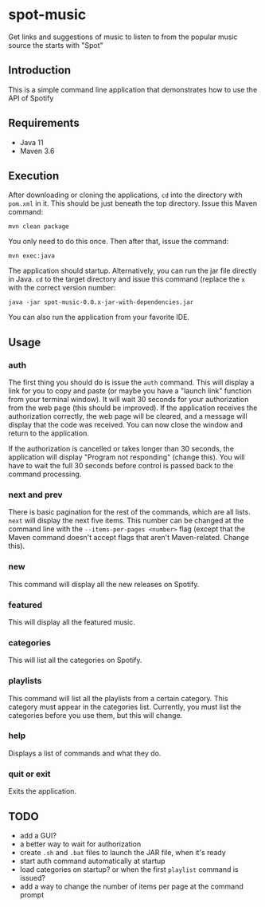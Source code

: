 # spot-music
Get links and suggestions of music to listen to from the popular music source the starts with "Spot"

## Introduction
This is a simple command line application that demonstrates how to use the API of Spotify

## Requirements
* Java 11
* Maven 3.6

## Execution
After downloading or cloning the applications, `cd` into the directory with `pom.xml` in it.  This
should be just beneath the top directory.  Issue this Maven command:

    mvn clean package

You only need to do this once.  Then after that, issue the command:

    mvn exec:java
    
The application should startup.  Alternatively, you can run the jar file directly in Java.  `cd` to the
target directory and issue this command (replace the `x` with the correct version number:

    java -jar spot-music-0.0.x-jar-with-dependencies.jar

You can also run the application from your favorite IDE.

## Usage
### auth
The first thing you should do is issue the `auth` command.  This will display a link for you to copy and paste
(or maybe you have a "launch link" function from your terminal window).  It will wait 30 seconds for your
authorization from the web page (this should be improved).  If the application receives the authorization
correctly, the web page will be cleared, and a message will display that the code was received.  You can now 
close the window and return to the application.

If the authorization is cancelled or takes longer than 30 seconds, the application will display "Program not 
responding" (change this).  You will have to wait the full 30 seconds before control is passed back to the
command processing. 

### next and prev
There is basic pagination for the rest of the commands, which are all lists.  `next` will display the next
five items.  This number can be changed at the command line with the `--items-per-pages <number>` flag 
(except that the Maven command doesn't accept flags that aren't Maven-related.  Change this).

### new
This command will display all the new releases on Spotify.

### featured
This will display all the featured music.

### categories
This will list all the categories on Spotify.

### playlists <category>
This command will list all the playlists from a certain category.  This category must appear in the categories
list.  Currently, you must list the categories before you use them, but this will change.

### help
Displays a list of commands and what they do.

### quit or exit
Exits the application.

## TODO
* add a GUI?
* a better way to wait for authorization
* create `.sh` and `.bat` files to launch the JAR file, when it's ready
* start auth command automatically at startup
* load categories on startup?  or when the first `playlist` command is issued?
* add a way to change the number of items per page at the command prompt
